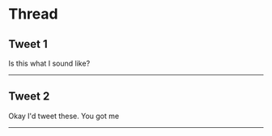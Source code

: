 # Thread

## Tweet 1

Is this what I sound like?

---

## Tweet 2

Okay I'd tweet these. You got me

---

